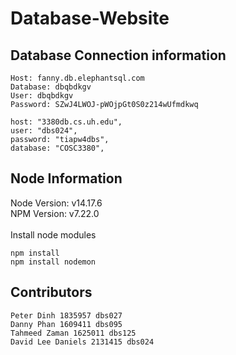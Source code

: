 # Database-Website
## Database Connection information
```
Host: fanny.db.elephantsql.com
Database: dbqbdkgv
User: dbqbdkgv
Password: SZwJ4LWOJ-pWOjpGt0S0z214wUfmdkwq
```
```
host: "3380db.cs.uh.edu",
user: "dbs024",
password: "tiapw4dbs",
database: "COSC3380",
```

## Node Information
Node Version: v14.17.6<br>
NPM Version:  v7.22.0<br>
<br>
Install node modules
```
npm install
npm install nodemon
```

## Contributors
```
Peter Dinh 1835957 dbs027
Danny Phan 1609411 dbs095
Tahmeed Zaman 1625011 dbs125
David Lee Daniels 2131415 dbs024
```

